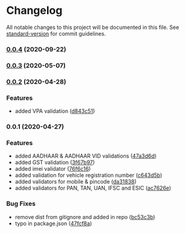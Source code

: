 # Changelog

All notable changes to this project will be documented in this file. See [standard-version](https://github.com/conventional-changelog/standard-version) for commit guidelines.

### [0.0.4](https://github.com/mastermunj/format-utils/compare/v0.0.3...v0.0.4) (2020-09-22)

### [0.0.3](https://github.com/mastermunj/format-utils/compare/v0.0.2...v0.0.3) (2020-05-07)

### [0.0.2](https://github.com/mastermunj/format-utils/compare/v0.0.1...v0.0.2) (2020-04-28)


### Features

* added VPA validation ([d843c51](https://github.com/mastermunj/format-utils/commit/d843c51214088efd990c003469786d47ac00821c))

### 0.0.1 (2020-04-27)


### Features

* added AADHAAR & AADHAAR VID validations ([47a3d6d](https://github.com/mastermunj/format-utils/commit/47a3d6da1ec1ccaf19cf7388078826d55283f6bb))
* added GST validation ([3f67b97](https://github.com/mastermunj/format-utils/commit/3f67b97eccb1176ed3b08f72f0fb6b43e19577fd))
* added imei validator ([76f6c16](https://github.com/mastermunj/format-utils/commit/76f6c1691437557fcca955f0f634266351eeb762))
* added validation for vehicle registration number ([c643d5b](https://github.com/mastermunj/format-utils/commit/c643d5b2abd7f51554ef250475dd87e96d6b2d86))
* added validators for mobile & pincode ([da31838](https://github.com/mastermunj/format-utils/commit/da318380b13af975df8da269f29d85ee50899738))
* added validators for PAN, TAN, UAN, IFSC and ESIC ([ac7626e](https://github.com/mastermunj/format-utils/commit/ac7626e599236822fcebc1da3a6e2ca06a9195d4))


### Bug Fixes

* remove dist from gitignore and added in repo ([bc53c3b](https://github.com/mastermunj/format-utils/commit/bc53c3bffbf40f95411aefee5380e08783ff7626))
* typo in package.json ([47fcf8a](https://github.com/mastermunj/format-utils/commit/47fcf8a89f025eb7a747752b4c7e33441f2223f9))
